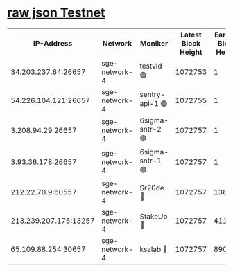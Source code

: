 
[raw json Testnet](https://rpc-check.sget.stavr.tech/sget/rpc-sget-result.json)
=


<table><tr><th>IP-Address</th><th>Network</th><th>Moniker</th><th>Latest Block Height</th><th>Earliest Block Height</th><th>Catching Up</th><th>Tx Index</th><th>Voting Power</th><th>Scan Time</th></tr><tr><td>34.203.237.64:26657</td><td>sge-network-4</td><td>testvld 🟢</td><td>1072753</td><td>1</td><td>False</td><td>on</td><td>0</td><td>2024-01-12T17:20:41.914853470UTC</td></tr><tr><td>54.226.104.121:26657</td><td>sge-network-4</td><td>sentry-api-1 🟢</td><td>1072755</td><td>1</td><td>False</td><td>on</td><td>0</td><td>2024-01-12T17:20:56.922141800UTC</td></tr><tr><td>3.208.94.29:26657</td><td>sge-network-4</td><td>6sigma-sntr-2 🟢</td><td>1072757</td><td>1</td><td>False</td><td>on</td><td>0</td><td>2024-01-12T17:21:06.381049265UTC</td></tr><tr><td>3.93.36.178:26657</td><td>sge-network-4</td><td>6sigma-sntr-1 🟢</td><td>1072757</td><td>1</td><td>False</td><td>on</td><td>0</td><td>2024-01-12T17:21:09.086465086UTC</td></tr><tr><td>212.22.70.9:60557</td><td>sge-network-4</td><td>Sr20de 🔴</td><td>1072757</td><td>138001</td><td>False</td><td>on</td><td>104</td><td>2024-01-12T17:21:11.982867848UTC</td></tr><tr><td>213.239.207.175:13257</td><td>sge-network-4</td><td>StakeUp 🔴</td><td>1072757</td><td>411001</td><td>False</td><td>off</td><td>100</td><td>2024-01-12T17:21:05.435691786UTC</td></tr><tr><td>65.109.88.254:30657</td><td>sge-network-4</td><td>ksalab 🔴</td><td>1072757</td><td>890001</td><td>False</td><td>off</td><td>738</td><td>2024-01-12T17:21:09.443356579UTC</td></tr></table>
